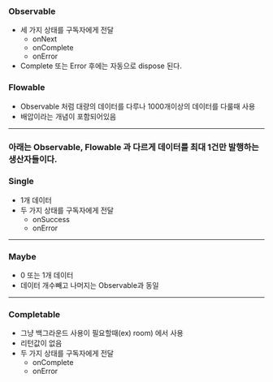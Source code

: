 ### Observable
* 세 가지 상태를 구독자에게 전달
  * onNext
  * onComplete
  * onError
* Complete 또는 Error 후에는 자동으로 dispose 된다. 
### Flowable
* Observable 처럼 대량의 데이터를 다루나 1000개이상의 데이터를 다룰때 사용
* 배압이라는 개념이 포함되어있음
---
### 아래는 Observable, Flowable 과 다르게 데이터를 최대 1건만 발행하는 생산자들이다.
### Single
* 1개 데이터
* 두 가지 상태를 구독자에게 전달
  * onSuccess
  * onError
---
### Maybe
* 0 또는 1개 데이터
* 데이터 개수빼고 나머지는 Observable과 동일
---
### Completable
* 그냥 백그라운드 사용이 필요할때(ex) room) 에서 사용
* 리턴값이 없음
* 두 가지 상태를 구독자에게 전달
  * onComplete
  * onError
